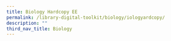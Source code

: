```yaml
---
title: Biology Hardcopy EE
permalink: /library-digital-toolkit/biology/iologyardcopy/
description: ""
third_nav_title: Biology
---
```

